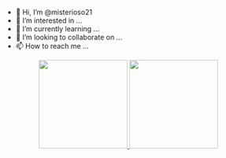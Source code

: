 - 👋 Hi, I’m @misterioso21
- 👀 I’m interested in ...
- 🌱 I’m currently learning ...
- 💞️ I’m looking to collaborate on ...
- 📫 How to reach me ...

<!---
misterioso21/misterioso21 is a ✨ special ✨ repository because its `README.md` (this file) appears on your GitHub profile.
You can click the Preview link to take a look at your changes.
--->
<div align="center">
  <a href="https://github.com/misterioso21">
  <img height="180em" src="https://github-readme-stats.vercel.app/api?username=misterioso21&show_icons=true&theme=dracula&include_all_commits=true&count_private=true"/>
  <img height="180em" src="https://github-readme-stats.vercel.app/api/top-langs/?username=misterioso21&layout=compact&langs_count=7&theme=dracula"/>
</div>
